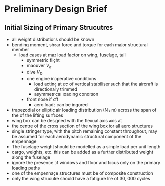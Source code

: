 # Preliminary Design Brief

## Initial Sizing of Primary Strucutres

- all weight distributions should be known
- bending moment, shear force and torque for each major structural member
	- load cases at max load factor on wing, fuselage, tail
		- symmetric flight
		-  maouver $V_a$
		-  dive $V_D$
		-  one engine inoperative conditions
			- load acting at $ac$ of vertical stabiliser such that the aircraft is directionally trimmed
			- asymmetrical loading condition 
		- front nose if off
			- aero loads can be ingored
- trapezodial or elliptic air loading distribution (N / m) across the span of the of the lifting surfaces
- wing box can be designed with the flexual axis axis at 
- the centre of the cross section of the wing box for all aero structures
- single stringer type, with the pitch remaining constant throughout, may be assumed for each aerodynamic structural component of the empennage
-  The fuselage weight should be modelled as a simple load per unit length
-  cargo, weights, etc. this can be added as a further distributed weight along the fuselage
-  ignore the presence of windows and floor and focus only on the primary loading paths
-  one of the empennage structures must be of composite construction
-  only the wing strucutre should have a fatigure life of 30, 000 cycles

		